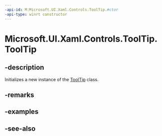 ```yaml
---
-api-id: M:Microsoft.UI.Xaml.Controls.ToolTip.#ctor
-api-type: winrt constructor
---
```


<!-- Method syntax
public ToolTip()
-->

# Microsoft.UI.Xaml.Controls.ToolTip.ToolTip

## -description
Initializes a new instance of the [ToolTip](tooltip.md) class.

## -remarks

## -examples

## -see-also
